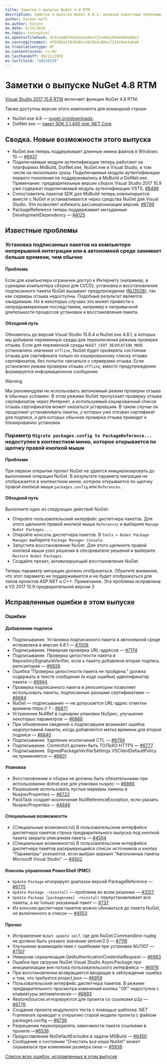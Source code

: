 ```yaml
---
title: Заметки о выпуске NuGet 4.8 RTM
description: Заметки о выпуске NuGet 4.8.1, включая известные проблемы, исправления ошибок, добавленные функции и запросы на изменение структуры.
author: karann-msft
ms.author: karann
ms.date: 5/14/2018
ms.topic: conceptual
ms.openlocfilehash: d23c4a8874d3d2e1a9ea721c66b15bb458de88a3
ms.sourcegitcommit: 47858da1103848cc1b15bdc00ac7219c0ee4a6a0
ms.translationtype: HT
ms.contentlocale: ru-RU
ms.lasthandoff: 09/12/2018
ms.locfileid: "44516239"
---
```

# <a name="nuget-48-rtm-release-notes"></a>Заметки о выпуске NuGet 4.8 RTM

[Visual Studio 2017 15.8 RTW](https://www.visualstudio.com/news/releasenotes/vs2017-relnotes) включает функции NuGet 4.8 RTM.

Также доступны версии этого компонента для командной строки:
* NuGet.exe 4.8 — [nuget.org/downloads](https://nuget.org/downloads);
* DotNet.exe — [пакет SDK 2.1.400 для .NET Core](https://www.microsoft.com/net/download/visual-studio-sdks).


## <a name="summary-whats-new-in-this-release"></a>Сводка. Новые возможности этого выпуска
* NuGet.exe теперь поддерживает длинные имена файлов в Windows 10 — [#6937](https://github.com/NuGet/Home/issues/6937)
* Подключаемые модули аутентификации теперь работают на платформах MsBuild, DotNet.exe, NuGet.exe и Visual Studio, в том числе на нескольких сразу. Подключаемые модули аутентификации первого поколения не поддерживались в MsBuild и DotNet.exe. Примечание: предварительные версии сборок Visual Studio 2017 15.9 уже содержат подключаемый модуль аутентификации VSTS. [#6486](https://github.com/NuGet/Home/issues/6486)
* Сопоставитель пакетов SDK для MsBuild теперь компилируется вместе с NuGet и устанавливается через средства NuGet для Visual Studio. Это позволяет избежать рассинхронизации версий. [#6799](https://github.com/NuGet/Home/issues/6799)
* PackageReference теперь поддерживает метаданные DevelopmentDependency — [#4125](https://github.com/NuGet/Home/issues/4125)

## <a name="known-issues"></a>Известные проблемы
### <a name="installing-signed-packages-on-a-ci-machine-or-in-an-offline-environment-takes-longer-than-usual"></a>Установка подписанных пакетов на компьютере непрерывной интеграции или в автономной среде занимает больше времени, чем обычно

#### <a name="issue"></a>Проблема
Если для компьютера ограничен доступ к Интернету (например, в сценарии компьютера сборки для CI/CD), установка и восстановление подписанного пакета NuGet вызывает предупреждение ([NU3028](https://docs.microsoft.com/en-us/nuget/reference/errors-and-warnings/nu3028)), так как серверы отзыва недоступны. Подобный результат является ожидаемым. Но в некоторых случаях это может привести к непреднамеренным последствиям, например к непривычной длительности процессов установки и восстановления пакета.

#### <a name="workaround"></a>Обходной путь
Обновитесь до версий Visual Studio 15.8.4 и NuGet.exe 4.8.1, в которых мы добавили переменную среды для переключения режима проверки отзыва.
Если для переменной среды `NUGET_CERT_REVOCATION_MODE` установлено значение `offline`, NuGet будет проверять состояние отзыва для сертификата только по кэшированному списку отзыва сертификатов, без попыток связаться с серверами отзыва. Если установлен режим проверки отзыва `offline`, вместо предупреждения формируется информационное сообщение.

> [!Warning]
> Мы рекомендуем не использовать автономный режим проверки отзыва в обычных условиях. В этом режиме NuGet пропускает проверку отзыва сертификатов через Интернет, а используемый кэшированный список отзыва сертификатов может оказаться устаревшим. В таком случае он продолжит устанавливать пакеты, у которых уже отозван сертификат для подписи, и для которых обычная проверка отзыва приведет к блокированию установки.

### <a name="the-migrate-packagesconfig-to-packagereference-option-is-not-available-in-the-right-click-context-menu"></a>Параметр `Migrate packages.config to PackageReference...` недоступен в контекстном меню, которое открывается по щелчку правой кнопкой мыши

#### <a name="issue"></a>Проблеми

При первом открытии проект NuGet не удается инициализировать до выполнения операции NuGet. В результате параметр миграции не отображается в контекстном меню, которое открывается по щелчку правой кнопкой мыши `packages.config` или `References`.

#### <a name="workaround"></a>Обходной путь

Выполните одно из следующих действий NuGet:
* Откройте пользовательский интерфейс диспетчера пакетов. Для этого щелкните правой кнопкой мыши `References` и выберите `Manage NuGet Packages...`.
* Откройте консоль диспетчера пакетов. В `Tools > NuGet Package Manager` выберите `Package Manager Console`.
* Запустите восстановление NuGet. Для этого щелкните правой кнопкой мыши узел решения в обозревателе решений и выберите `Restore NuGet Packages`.
* Создайте проект, активизирующий восстановление NuGet.

Теперь параметр миграции должен отобразиться. Обратите внимание, что этот параметр не поддерживается и не будет отображаться для типов проектов ASP.NET и C++.
Примечание. Эта проблема исправлена в VS 2017 15.9 предварительной версии 3

## <a name="issues-fixed-in-this-release"></a>Исправленные ошибки в этом выпуске

### <a name="bugs"></a>Ошибки
#### <a name="signing"></a>Добавление подписи
* Подписывание. Установка подписанного пакета в автономной среде исправлена в версии 4.8.1 — [#7008](https://github.com/NuGet/Home/issues/7008)
* Подписывание. Неверная проверка URL-адресов — [#7174](https://github.com/NuGet/Home/issues/7174)
* Подписывание. Проверка целостности пакета в RepositorySignatureVerifier, если к пакету добавлена вторая подпись репозитория — [#6926](https://github.com/NuGet/Home/issues/6926)
* Ошибка "Проверка целостности пакета не пройдена." должна содержать в тексте сообщения (и коде ошибки) идентификатор пакета — [#6944](https://github.com/NuGet/Home/issues/6944)
* Проверка подписанного пакета в репозитории позволяет использовать пакеты, подписанные разными сертификатами — [#6884](https://github.com/NuGet/Home/issues/6884)
* NuGet — подписывание — не допускается URL-адрес отметки времени https:// ? - [#6871](https://github.com/NuGet/Home/issues/6871)
* Устранение NullRef в сценарии упаковки NuSpec, улучшение некоторых параметров — [#6866](https://github.com/NuGet/Home/issues/6866)
* При обновлении сведений о подписавшем возникает ошибка недопустимой памяти, когда добавляется метка времени для второй подписи — [#6840](https://github.com/NuGet/Home/issues/6840)
* Подписывание. Удаление исключений CTL — [#6794](https://github.com/NuGet/Home/issues/6794)
* Подписывание. ContentUrl должен быть ТОЛЬКО HTTPS — [#6777](https://github.com/NuGet/Home/issues/6777)
* Подписывание. SignedPackageVerifierSettings.VSClientDefaultPolicy не применяется — [#6601](https://github.com/NuGet/Home/issues/6601)


#### <a name="pack"></a>Упаковка
* Восстановление и сборка не должны быть обязательными при использовании dotnet.exe для упаковки nuspec — [#6866](https://github.com/NuGet/Home/issues/6866)
* Разрешение использовать пустые маркеры замены в NuspecProperties — [#6722](https://github.com/NuGet/Home/issues/6722)
* PackTask создает исключение NullReferenceException, если указать NuspecProperties — [#4649](https://github.com/NuGet/Home/issues/4649)

#### <a name="accessibility"></a>Специальные возможности
* [Специальные возможности] В пользовательском интерфейсе диспетчера пакетов строка предварительного выпуска под кнопкой пакета закрыта описанием пакета — [#4504](https://github.com/NuGet/Home/issues/4504)
* [Специальные возможности] В пользовательском интерфейсе диспетчера пакетов раскрывающийся список источников и кнопка "Параметры" усекаются, если выбран вариант "Автономные пакеты Microsoft Visual Studio" — [#4502](https://github.com/NuGet/Home/issues/4502)

#### <a name="powershell-management-console-pmc"></a>Консоль управления PowerShell (PMC)
* `Update-Package` игнорирует диапазон версий PackageReference — [#6775](https://github.com/NuGet/Home/issues/6775)
* `Update-Package -reinstall` — проблема во всем решении — [#3127](https://github.com/NuGet/Home/issues/3127)
* `Update-Package [packagename] -reinstall` переустанавливает все пакеты, а не только указанный пакет — [#737](https://github.com/NuGet/Home/issues/737)
* Из консоли диспетчера пакетов можно обновиться до пакета NuGet, не включенного в список — [#4553](https://github.com/NuGet/Home/issues/4553)

#### <a name="misc"></a>Прочее
* Исправление `NuGet update self`, где для NuGet.Commandline nupkg не должно быть указано значение semver2.0 — [#7116](https://github.com/NuGet/Home/issues/7116)
* Улучшение взаимодействия с ошибками при установке NU1107 — [#7107](https://github.com/NuGet/Home/issues/7107)
* Неверная сериализация GetAuthenticationCredentialRequest — [#6983](https://github.com/NuGet/Home/issues/6983)
* Ошибка при загрузке NuGet Visual Studio AsyncPackage при инициализации вне потока пользовательского интерфейса — [#6976](https://github.com/NuGet/Home/issues/6976)
* При восстановлении возвращается вводящая в заблуждение ошибка о том, что требуется project.json — [#6959](https://github.com/NuGet/Home/issues/6959)
* Пользовательский интерфейс диспетчера пакетов. В режиме предварительного просмотра изменений кнопка "ОК" недоступна с клавиатуры автоматически — [#6893](https://github.com/NuGet/Home/issues/6893)
* RestoreSources игнорируются для проекта со ссылками p2p — [#6776](https://github.com/NuGet/Home/issues/6776)
* Создание проекта модульного теста с помощью шаблона .NET Framework приводит к открытию старой модели проекта с файлом packages.config — [#6736](https://github.com/NuGet/Home/issues/6736)
* Разрешение переопределять зависимости пакета ссылками в проекте —[#6536](https://github.com/NuGet/Home/issues/6536)
* Предоставление NoDefaultExcludes в задаче MSBuild — [#6450](https://github.com/NuGet/Home/issues/6450)
* Сообщение о состоянии "Очистить все кэши NuGet" может скрываться при изменении размера окна — [#5938](https://github.com/NuGet/Home/issues/5938)


[Список всех ошибок, исправленных в этом выпуске](https://github.com/NuGet/Home/issues?q=is%3Aissue+is%3Aclosed+milestone%3A%224.8")
